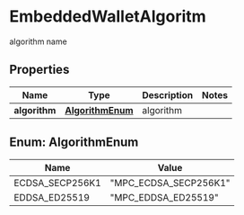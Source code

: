 

# EmbeddedWalletAlgoritm

algorithm name

## Properties

| Name | Type | Description | Notes |
|------------ | ------------- | ------------- | -------------|
|**algorithm** | [**AlgorithmEnum**](#AlgorithmEnum) | algorithm |  |



## Enum: AlgorithmEnum

| Name | Value |
|---- | -----|
| ECDSA_SECP256K1 | &quot;MPC_ECDSA_SECP256K1&quot; |
| EDDSA_ED25519 | &quot;MPC_EDDSA_ED25519&quot; |



